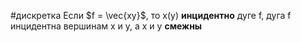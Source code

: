 #дискретка 
Если $f = \vec{xy}$, то x(y) **инцидентно** дуге f, дуга f инцидентна вершинам x и y, а x и y **смежны**